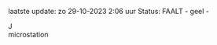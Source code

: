 laatste update: 
zo 29-10-2023  2:06   uur 
Status: FAALT - geel - 
<div class="service R">J</div><div class="service Y">microstation</div>